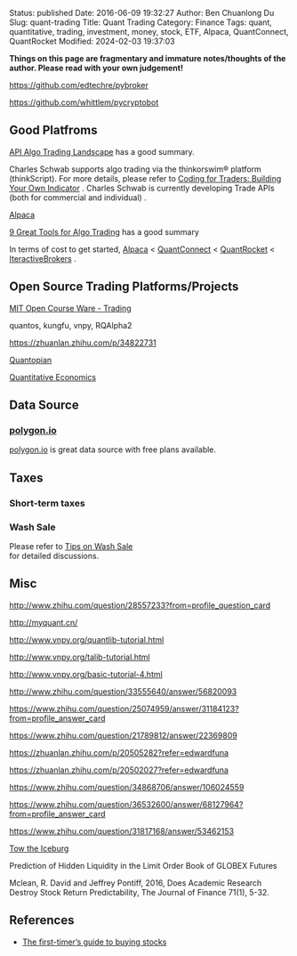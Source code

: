Status: published
Date: 2016-06-09 19:32:27
Author: Ben Chuanlong Du
Slug: quant-trading
Title: Quant Trading
Category: Finance
Tags: quant, quantitative, trading, investment, money, stock, ETF, Alpaca, QuantConnect, QuantRocket
Modified: 2024-02-03 19:37:03

**Things on this page are fragmentary and immature notes/thoughts of the author. Please read with your own judgement!**

https://github.com/edtechre/pybroker

https://github.com/whittlem/pycryptobot


## Good Platfroms

[API Algo Trading Landscape](https://alpaca.markets/learn/algo-trading-landscape/)
has a good summary.

Charles Schwab supports algo trading via the thinkorswim® platform (thinkScript).
For more details,
please refer to
[Coding for Traders: Building Your Own Indicator](https://www.schwab.com/learn/story/coding-traders-building-your-own-indicator)
.
Charles Schwab is currently developing Trade APIs 
(both for commercial and individual)
.

[Alpaca](https://alpaca.markets/)

[9 Great Tools for Algo Trading](https://medium.com/hackernoon/9-great-tools-for-algo-trading-e0938a6856cd)
has a good summary 

In terms of cost to get started,
[Alpaca](https://alpaca.markets/) < [QuantConnect](https://www.quantconnect.com/pricing) < [QuantRocket](https://www.quantrocket.com/pricing/)
< [IteractiveBrokers](https://www.interactivebrokers.com/en/home.php)
.

## Open Source Trading Platforms/Projects

[MIT Open Course Ware - Trading](https://ocw.mit.edu/search/ocwsearch.htm?q=trading)

quantos, kungfu, vnpy, RQAlpha2

https://zhuanlan.zhihu.com/p/34822731

[Quantopian](https://github.com/quantopian)

[Quantitative Economics](https://python.quantecon.org/)

## Data Source

### [polygon.io](https://polygon.io/pricing)
[polygon.io](https://polygon.io/pricing)
is great data source with free plans available.

## Taxes

### Short-term taxes

### Wash Sale

Please refer to 
[Tips on Wash Sale]( https://www.legendu.net/misc/blog/tips-on-wash-sale )  
for detailed discussions.

## Misc

http://www.zhihu.com/question/28557233?from=profile_question_card

http://myquant.cn/

http://www.vnpy.org/quantlib-tutorial.html

http://www.vnpy.org/talib-tutorial.html

http://www.vnpy.org/basic-tutorial-4.html

http://www.zhihu.com/question/33555640/answer/56820093

https://www.zhihu.com/question/25074959/answer/31184123?from=profile_answer_card

https://www.zhihu.com/question/21789812/answer/22369809

https://zhuanlan.zhihu.com/p/20505282?refer=edwardfuna

https://zhuanlan.zhihu.com/p/20502027?refer=edwardfuna

https://www.zhihu.com/question/34868706/answer/106024559

https://www.zhihu.com/question/36532600/answer/68127964?from=profile_answer_card

https://www.zhihu.com/question/31817168/answer/53462153

[Tow the Iceburg](https://www.zhihu.com/question/23667442/answer/28965906)

Prediction of Hidden Liquidity in the Limit Order Book of GLOBEX Futures

Mclean, R. David and Jeffrey Pontiff, 2016, Does Academic Research Destroy Stock Return Predictability, The Journal of Finance 71(1), 5-32.

## References

- [The first-timer’s guide to buying stocks](https://www.nerdwallet.com/m/investing/how-to-buy-stocks-cs?bucket_id=Without+Chase&gad_source=1&gclid=CjwKCAiAgeeqBhBAEiwAoDDhn-ZlWJMKfNxBXeHm5f7iTKol0KmclBRNnVBNIbOUYG_KFIesxDvyVhoCNegQAvD_BwE&gclsrc=aw.ds&mktg_body=2989&mktg_hline=19335&mktg_place=aud-2205081372215%3Akwd-21866581&model_execution_id=D27E7BC4-58F9-46C0-B087-21293245805C&nw_campaign_id=154950223590786600&utm_campaign=in_mktg_paid_072023_stocks_upper-funnel_broad_desktop&utm_content=ta&utm_medium=cpc&utm_source=goog&utm_term=learn+about+stocks)
